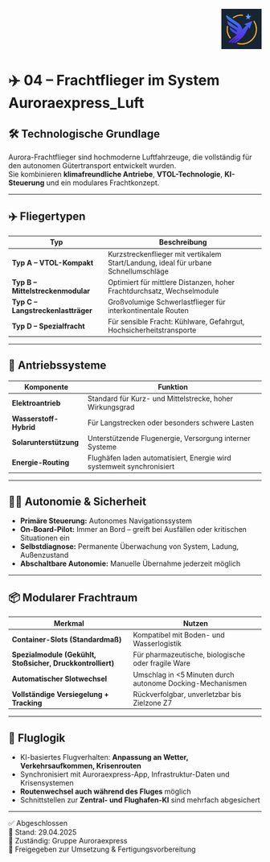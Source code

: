 <p align="right">
  <img src="./Auroraexpress_Luft_Logo.png" alt="Logo von Auroraexpress_Luft" height="80">
</p>
<!--
Autor: Fabio Weidner
Version: 1.0
Sektion: Infrastruktur – Auroraexpress_Luft
Veröffentlichung: April 2025
-->

# ✈️ 04 – Frachtflieger im System Auroraexpress_Luft

## 🛠️ Technologische Grundlage

Aurora-Frachtflieger sind hochmoderne Luftfahrzeuge, die vollständig für den autonomen Gütertransport entwickelt wurden.  
Sie kombinieren **klimafreundliche Antriebe**, **VTOL-Technologie**, **KI-Steuerung** und ein modulares Frachtkonzept.

---

## ✈️ Fliegertypen

| Typ | Beschreibung |
|-----|--------------|
| **Typ A – VTOL-Kompakt** | Kurzstreckenflieger mit vertikalem Start/Landung, ideal für urbane Schnellumschläge |
| **Typ B – Mittelstreckenmodular** | Optimiert für mittlere Distanzen, hoher Frachtdurchsatz, Wechselmodule |
| **Typ C – Langstreckenlastträger** | Großvolumige Schwerlastflieger für interkontinentale Routen |
| **Typ D – Spezialfracht** | Für sensible Fracht: Kühlware, Gefahrgut, Hochsicherheitstransporte |

---

## 🔋 Antriebssysteme

| Komponente | Funktion |
|------------|----------|
| **Elektroantrieb** | Standard für Kurz- und Mittelstrecke, hoher Wirkungsgrad |
| **Wasserstoff-Hybrid** | Für Langstrecken oder besonders schwere Lasten |
| **Solarunterstützung** | Unterstützende Flugenergie, Versorgung interner Systeme |
| **Energie-Routing** | Flughäfen laden automatisiert, Energie wird systemweit synchronisiert |

---

## 👨‍✈️ Autonomie & Sicherheit

- **Primäre Steuerung:** Autonomes Navigationssystem
- **On-Board-Pilot:** Immer an Bord – greift bei Ausfällen oder kritischen Situationen ein
- **Selbstdiagnose:** Permanente Überwachung von System, Ladung, Außenzustand
- **Abschaltbare Autonomie:** Manuelle Übernahme jederzeit möglich

---

## 📦 Modularer Frachtraum

| Merkmal | Nutzen |
|---------|--------|
| **Container-Slots (Standardmaß)** | Kompatibel mit Boden- und Wasserlogistik |
| **Spezialmodule (Gekühlt, Stoßsicher, Druckkontrolliert)** | Für pharmazeutische, biologische oder fragile Ware |
| **Automatischer Slotwechsel** | Umschlag in <5 Minuten durch autonome Docking-Mechanismen |
| **Vollständige Versiegelung + Tracking** | Rückverfolgbar, unverletzbar bis Zielzone Z7 |

---

## 🧠 Fluglogik

- KI-basiertes Flugverhalten: **Anpassung an Wetter, Verkehrsaufkommen, Krisenrouten**
- Synchronisiert mit Auroraexpress-App, Infrastruktur-Daten und Krisensystemen
- **Routenwechsel auch während des Fluges** möglich
- Schnittstellen zur **Zentral- und Flughafen-KI** sind mehrfach abgesichert

---

✅ Abgeschlossen  
📅 Stand: 29.04.2025  
🏩 Zuständig: Gruppe Auroraexpress  
🔐 Freigegeben zur Umsetzung & Fertigungsvorbereitung
